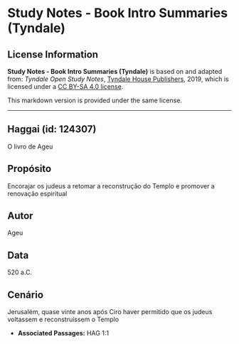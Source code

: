 # Study Notes - Book Intro Summaries (Tyndale)

## License Information

**Study Notes - Book Intro Summaries (Tyndale)** is based on and adapted from: _Tyndale Open Study Notes_, [Tyndale House Publishers](https://tyndaleopenresources.com/), 2019, which is licensed under a [CC BY-SA 4.0 license](https://creativecommons.org/licenses/by-sa/4.0/legalcode.en).

This markdown version is provided under the same license.



--------------------------------

## Haggai (id: 124307)

O livro de Ageu

Propósito
---------

Encorajar os judeus a retomar a reconstrução do Templo e promover a renovação espiritual

Autor
-----

Ageu

Data
----

520 a.C.

Cenário
-------

Jerusalém, quase vinte anos após Ciro haver permitido que os judeus voltassem e reconstruíssem o Templo

* **Associated Passages:** HAG 1:1

